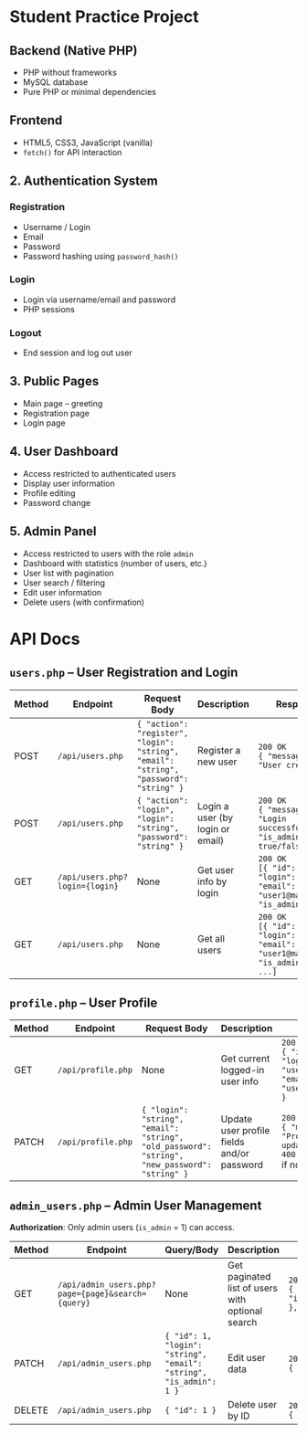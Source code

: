 # Student Practice Project

## Backend (Native PHP)
- PHP without frameworks
- MySQL database
- Pure PHP or minimal dependencies

## Frontend
- HTML5, CSS3, JavaScript (vanilla)
- `fetch()` for API interaction

## 2. Authentication System
### Registration
- Username / Login
- Email
- Password
- Password hashing using `password_hash()`

### Login
- Login via username/email and password
- PHP sessions

### Logout
- End session and log out user

## 3. Public Pages
- Main page – greeting
- Registration page
- Login page

## 4. User Dashboard
- Access restricted to authenticated users
- Display user information
- Profile editing
- Password change

## 5. Admin Panel
- Access restricted to users with the role `admin`
- Dashboard with statistics (number of users, etc.)
- User list with pagination
- User search / filtering
- Edit user information
- Delete users (with confirmation)

# API Docs

## `users.php` – User Registration and Login

| Method | Endpoint                       | Request Body                                                                           | Description                      | Response                                                                                     |
| ------ | ------------------------------ | -------------------------------------------------------------------------------------- | -------------------------------- | -------------------------------------------------------------------------------------------- |
| POST   | `/api/users.php`               | `{ "action": "register", "login": "string", "email": "string", "password": "string" }` | Register a new user              | `200 OK`<br>`{ "message": "User created" }`                                                  |
| POST   | `/api/users.php`               | `{ "action": "login", "login": "string", "password": "string" }`                       | Login a user (by login or email) | `200 OK`<br>`{ "message": "Login successful", "is_admin": true/false }`                      |
| GET    | `/api/users.php?login={login}` | None                                                                                   | Get user info by login           | `200 OK`<br>`[{ "id": 1, "login": "user1", "email": "user1@mail.com", "is_admin": 0 }]`      |
| GET    | `/api/users.php`               | None                                                                                   | Get all users                    | `200 OK`<br>`[{ "id": 1, "login": "user1", "email": "user1@mail.com", "is_admin": 0 }, ...]` |

## `profile.php` – User Profile

| Method | Endpoint           | Request Body                                                                                   | Description                                | Response                                                                         |
| ------ | ------------------ | ---------------------------------------------------------------------------------------------- | ------------------------------------------ | -------------------------------------------------------------------------------- |
| GET    | `/api/profile.php` | None                                                                                           | Get current logged-in user info            | `200 OK`<br>`{ "id": 1, "login": "user1", "email": "user1@mail.com" }`           |
| PATCH  | `/api/profile.php` | `{ "login": "string", "email": "string", "old_password": "string", "new_password": "string" }` | Update user profile fields and/or password | `200 OK`<br>`{ "message": "Profile updated" }`<br>`400 Bad Request` if no fields |

## `admin_users.php` – Admin User Management

**Authorization**: Only admin users (`is_admin` = 1) can access.

| Method | Endpoint                                          | Query/Body                                                         | Description                                      | Response                                                                                                                   |
| ------ | ------------------------------------------------- | ------------------------------------------------------------------ | ------------------------------------------------ | -------------------------------------------------------------------------------------------------------------------------- |
| GET    | `/api/admin_users.php?page={page}&search={query}` | None                                                               | Get paginated list of users with optional search | `200 OK`<br>`{ "users": [{ "id":1,"login":"user1","email":"user1@mail.com","is_admin":0 }, ...], "total": 25, "page": 1 }` |
| PATCH  | `/api/admin_users.php`                            | `{ "id": 1, "login": "string", "email": "string", "is_admin": 1 }` | Edit user data                                   | `200 OK`<br>`{ "message": "User updated" }`                                                                                |
| DELETE | `/api/admin_users.php`                            | `{ "id": 1 }`                                                      | Delete user by ID                                | `200 OK`<br>`{ "message": "User deleted" }`                                                                                |
